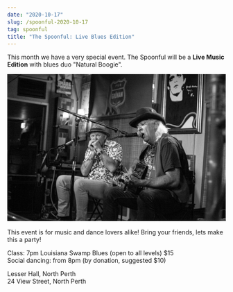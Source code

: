 ```yaml
---
date: "2020-10-17"
slug: /spoonful-2020-10-17
tag: spoonful
title: "The Spoonful: Live Blues Edition"
---
```


This month we have a very special event. The Spoonful will be a **Live Music Edition** with blues duo "Natural Boogie".

![](../images/natural-boogie.jpg)

This event is for music and dance lovers alike! Bring your friends, lets make this a party!

<!-- more -->

Class: 7pm Louisiana Swamp Blues (open to all levels) $15<br />
Social dancing: from 8pm (by donation, suggested $10)

Lesser Hall, North Perth<br />
24 View Street, North Perth
